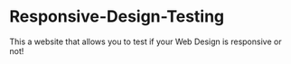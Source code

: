 # Responsive-Design-Testing
This a website that allows you to test if your Web Design is responsive or not!
